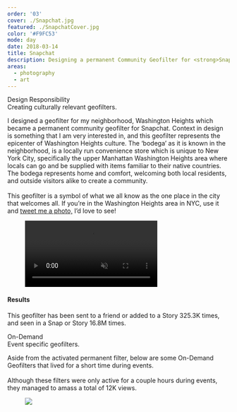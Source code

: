 ```yaml
---
order: '03'
cover: ./Snapchat.jpg
featured: ./SnapchatCover.jpg
color: '#F9FC53'
mode: day
date: 2018-03-14
title: Snapchat
description: Designing a permanent Community Geofilter for <strong>Snapchat</strong>, bringing cultural relevance to the imagery that represents the real people who live in the neighborhood day by day.
areas:
  - photography
  - art
---
```



<projecttext>
  <p>Design Responsibility<br /><span>Creating culturally relevant geofilters.</span></p>
  <p>
    I designed a geofilter for my neighborhood, Washington Heights which became a permanent community geofilter for Snapchat. Context in design is something that I am very interested in, and this geofilter represents the epicenter of Washington Heights culture. The ‘bodega’ as it is known in the neighborhood, is a locally run convenience store which is unique to New York City, specifically the upper Manhattan Washington Heights area where locals can go and be supplied with items familiar to their native countries. The bodega represents home and comfort, welcoming both local residents, and outside visitors alike to create a community.
    <br /><br />
    This geofilter is a symbol of what we all know as the one place in the city that welcomes all. If you’re in the Washington Heights area in NYC, use it and <a href="https://twitter.com/intent/tweet?screen_name=IsThatJeff" target="_blank">tweet me a photo,</a> I’d love to see!
  </p>
</projecttext>

<figure>
  <video playsinline autoplay muted loop><source type="video/mp4" src="./snap.mp4" /></video>
</figure>

<results>
  <h4>Results</h4>
  <data>
    <p>This geofilter has been sent to a friend or added to a Story <span>325.3K times,</span> and seen in a Snap or Story <span>16.8M times.</span></p>
  </data>
</results>

<projecttext>
  <p>On-Demand<br /><span>Event specific geofilters.</span></p>
  <p>Aside from the activated permanent filter, below are some On-Demand Geofilters that lived for a short time during events.
  <br /><br />
  Although these filters were only active for a couple hours during events, they managed to amass a total of 12K views.</p>
</projecttext>

<figure><img src="./AllFilters.jpg" /></figure>
